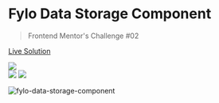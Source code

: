 # Fylo Data Storage Component
> Frontend Mentor's Challenge #02

[Live Solution](https://fem-fylo-data-storage-component.padawandr.vercel.app/)

![](https://img.shields.io/badge/-made_with:-24292e?style=flat)  
![](https://img.shields.io/badge/-html-24292e?style=flat&logo=html5&logoColor=ff967f)
![](https://img.shields.io/badge/-css-24292e?style=flat&logo=css3&logoColor=7fd2ff)

![fylo-data-storage-component](https://user-images.githubusercontent.com/48874386/102618998-874f2c00-411a-11eb-8898-f2374dde4b6b.png)
